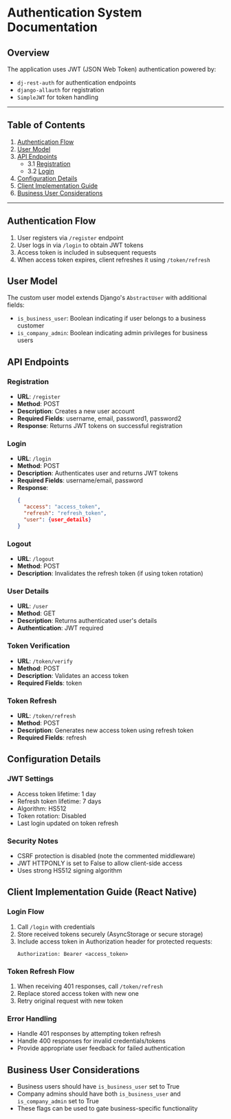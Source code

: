 # Authentication System Documentation

## Overview
The application uses JWT (JSON Web Token) authentication powered by:
- `dj-rest-auth` for authentication endpoints
- `django-allauth` for registration
- `SimpleJWT` for token handling

---

## Table of Contents  
1. [Authentication Flow](#authentication-flow)  
2. [User Model](#user-model)  
3. [API Endpoints](#api-endpoints)  
   - 3.1 [Registration](#registration)  
   - 3.2 [Login](#login)  
4. [Configuration Details](#configuration-details)  
5. [Client Implementation Guide](#client-implementation-guide-react-native)  
6. [Business User Considerations](#business-user-considerations)  

---

## Authentication Flow
1. User registers via `/register` endpoint
2. User logs in via `/login` to obtain JWT tokens
3. Access token is included in subsequent requests
4. When access token expires, client refreshes it using `/token/refresh`

## User Model
The custom user model extends Django's `AbstractUser` with additional fields:
- `is_business_user`: Boolean indicating if user belongs to a business customer
- `is_company_admin`: Boolean indicating admin privileges for business users

## API Endpoints

### Registration
- **URL**: `/register`
- **Method**: POST
- **Description**: Creates a new user account
- **Required Fields**: username, email, password1, password2
- **Response**: Returns JWT tokens on successful registration

### Login
- **URL**: `/login`
- **Method**: POST
- **Description**: Authenticates user and returns JWT tokens
- **Required Fields**: username/email, password
- **Response**: 
  ```json
  {
    "access": "access_token",
    "refresh": "refresh_token",
    "user": {user_details}
  }
  ```

### Logout
- **URL**: `/logout`
- **Method**: POST
- **Description**: Invalidates the refresh token (if using token rotation)

### User Details
- **URL**: `/user`
- **Method**: GET
- **Description**: Returns authenticated user's details
- **Authentication**: JWT required

### Token Verification
- **URL**: `/token/verify`
- **Method**: POST
- **Description**: Validates an access token
- **Required Fields**: token

### Token Refresh
- **URL**: `/token/refresh`
- **Method**: POST
- **Description**: Generates new access token using refresh token
- **Required Fields**: refresh

## Configuration Details

### JWT Settings
- Access token lifetime: 1 day
- Refresh token lifetime: 7 days
- Algorithm: HS512
- Token rotation: Disabled
- Last login updated on token refresh

### Security Notes
- CSRF protection is disabled (note the commented middleware)
- JWT HTTPONLY is set to False to allow client-side access
- Uses strong HS512 signing algorithm

## Client Implementation Guide (React Native)

### Login Flow
1. Call `/login` with credentials
2. Store received tokens securely (AsyncStorage or secure storage)
3. Include access token in Authorization header for protected requests:
   ```
   Authorization: Bearer <access_token>
   ```

### Token Refresh Flow
1. When receiving 401 responses, call `/token/refresh`
2. Replace stored access token with new one
3. Retry original request with new token

### Error Handling
- Handle 401 responses by attempting token refresh
- Handle 400 responses for invalid credentials/tokens
- Provide appropriate user feedback for failed authentication

## Business User Considerations
- Business users should have `is_business_user` set to True
- Company admins should have both `is_business_user` and `is_company_admin` set to True
- These flags can be used to gate business-specific functionality
